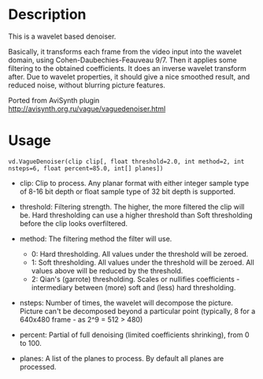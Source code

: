 Description
===========

This is a wavelet based denoiser.

Basically, it transforms each frame from the video input into the wavelet domain, using Cohen-Daubechies-Feauveau 9/7. Then it applies some filtering to the obtained coefficients. It does an inverse wavelet transform after. Due to wavelet properties, it should give a nice smoothed result, and reduced noise, without blurring picture features.

Ported from AviSynth plugin http://avisynth.org.ru/vague/vaguedenoiser.html


Usage
=====

    vd.VagueDenoiser(clip clip[, float threshold=2.0, int method=2, int nsteps=6, float percent=85.0, int[] planes])

* clip: Clip to process. Any planar format with either integer sample type of 8-16 bit depth or float sample type of 32 bit depth is supported.

* threshold: Filtering strength. The higher, the more filtered the clip will be. Hard thresholding can use a higher threshold than Soft thresholding before the clip looks overfiltered.

* method: The filtering method the filter will use.
  * 0: Hard thresholding. All values under the threshold will be zeroed.
  * 1: Soft thresholding. All values under the threshold will be zeroed. All values above will be reduced by the threshold.
  * 2: Qian's (garrote) thresholding. Scales or nullifies coefficients - intermediary between (more) soft and (less) hard thresholding.

* nsteps: Number of times, the wavelet will decompose the picture. Picture can't be decomposed beyond a particular point (typically, 8 for a 640x480 frame - as 2^9 = 512 > 480)

* percent: Partial of full denoising (limited coefficients shrinking), from 0 to 100.

* planes: A list of the planes to process. By default all planes are processed.
